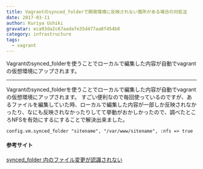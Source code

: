 ```yaml
---
title: Vagrantのsynced_folderで開発環境に反映されない箇所がある場合の対処法
date: 2017-03-11
author: Kuriya Ushiki
gravatar: eca93da2c67aadafe35d477aa8f454b8
category: infrastructure
tags:
  - vagrant
---
```


Vagrantのsynced_folderを使うことでローカルで編集した内容が自動でvagrantの仮想環境にアップされます。

---

Vagrantのsynced_folderを使うことでローカルで編集した内容が自動でvagrantの仮想環境にアップされます。
すごい便利なので毎回使っているのですが、あるファイルを編集していた時、ローカルで編集した内容が一部しか反映されなかったり、なにも反映されなかったりしてて挙動がおかしかったので、調べたところNFSを有効にするにすることで解決出来ました。


```
config.vm.synced_folder "sitename", "/var/www/sitename", :nfs => true
```

#### 参考サイト
[synced_folder 内のファイル変更が認識されない](https://www.d-wood.com/blog/2014/01/29_5357.html)

